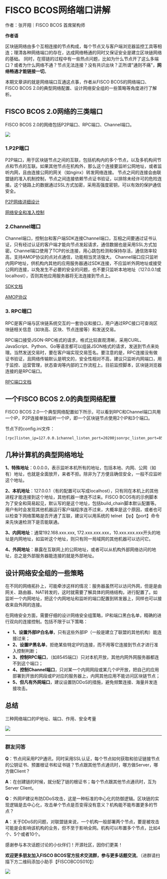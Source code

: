 # FISCO BCOS网络端口讲解

作者：张开翔｜FISCO BCOS 首席架构师

**作者语**

区块链网络由多个互相连接的节点构成，每个节点又与客户端浏览器监控工具等相连；理清各种网络端口的存在，达成网络畅通的同时又保证安全是建立区块链网络的基础。
同时，在搭链的过程中有一些热点问题，比如为什么节点开了这么多端口？或者为什么网络不通？节点无法连接？没有共识出块？正所谓"通则不痛"，**网络畅通才能链接一切**。

本期文章讲的就是网络端口互通这点事，作者从FISCO BCOS的网络端口、FISCO BCOS 2.0的典型网络配置、设计网络安全组的一些策略等角度进行了解析。

## FISCO BCOS 2.0网络的三类端口

FISCO BCOS 2.0的网络包括P2P端口、RPC端口、Channel端口。

![](../../../../images/articles/network_interface/IMG_4911.PNG)


### 1.P2P端口

P2P端口，用于区块链节点之间的互联，包括机构内的多个节点，以及多机构间节点和节点的互联。如果其他节点在机构外，那么这个连接要监听公网地址，或者监听内网，且由连接公网的网关（如nginx）转发网络连接。
节点之间的连接会由联盟链的准入机制控制，节点之间连接依赖节点证书验证，以排除未经许可的危险连接。这个链路上的数据通过SSL方式加密，采用高强度密钥，可以有效的保护通信安全。

[P2P网络详细设计](https://fisco-bcos-documentation.readthedocs.io/zh_CN/latest/docs/design/p2p/p2p.html)

[网络安全和准入控制](https://fisco-bcos-documentation.readthedocs.io/zh_CN/latest/docs/design/security_control/index.html)

### 2.Channel端口

Channel端口，控制台和客户端SDK连接Channel端口，互相之间要通过证书认证，只有经过认证的客户端才能向节点发起请求，通信数据也是采用SSL方式加密。Channel端口使用了TCP的长连接，用心跳包检测和保持存活，通信效率较高，支持AMOP协议的点对点通信，功能相当灵活强大。
Channel端口应只监听内网IP地址，供机构内其他的应用服务器通过SDK连接，不应监听外网地址或接受公网的连接，以免发生不必要的安全的问题，也不要只监听本地地址（127.0.0.1或localhost），否则其他应用服务器将无法连接到节点上。

[SDK文档](https://fisco-bcos-documentation.readthedocs.io/zh_CN/latest/docs/sdk/index.html)

[AMOP协议](https://fisco-bcos-doc.readthedocs.io/zh_CN/latest/docs/design/amop_protocol.html)

### 3. RPC端口

RPC是客户端与区块链系统交互的一套协议和接口，用户通过RPC接口可查询区块链相关信息（如块高、区块、节点连接等）和发送交易。

RPC端口接受JSON-RPC格式的请求，格式比较直观清晰，采用CURL、JavaScript、Python、Go等语言都可以组装JSON格式的请求，发送到节点来处理。当然发送交易时，要在客户端实现交易签名。要注意的是，RPC连接没有做证书验证，且网络传输默认是明文的，安全性相对不高，建议只监听内网端口，用于监控、运营管理，状态查询等内部的工作流程上。目前监控脚本，区块链浏览器连接的是RPC端口。

[RPC端口文档](https://fisco-bcos-doc.readthedocs.io/zh_CN/latest/docs/develop/api.html)

## 一个FISCO BCOS 2.0的典型网络配置

FISCO BCOS 2.0一个典型网络配置如下所示，可以看到RPC和Channel端口共用一个IP，P2P连接单独监听一个IP，即一个区块链节点使用2个IP和3个端口。 

节点下的config.ini文件：

```
[rpc]listen_ip=127.0.0.1channel_listen_port=20200jsonrpc_listen_port=8545[p2p]listen_ip=0.0.0.0listen_port=30300
```

## 几种计算机的典型网络地址

**1、特殊地址**：0.0.0.0，表示监听本机所有的地址，包括本地、内网、公网（如有）地址，也就是全面放开，来者不拒。除非为了方便且确信安全，一般不应监听这个地址。

**2、本机地址**：127.0.0.1（有的配置可以写成localhost），只有同在本机上的其他进程才能连接到这个地址，其他机器一律连不过来。FISCO BCOS有的示例脚本为了安全和简易起见，默认写的是这个地址，包括build_chain脚本默认配置等。用户有时会发现其他机器运行客户端程序连不过来，大概率是这个原因，或者也可以检查下网络策略是否开通了互联，建议可以用系统的 telnet 【ip】【port】命令来先快速检测下是否能联通。

**3、内网地址**：通常192.168.xxx.xxx, 172.xxx.xxx.xxx，10.xxx.xxx.xxx开头的地址是内网地址，如监听这个地址，则只有同一局域网的其他机器可以访问它。

**4、外网地址**：暴露在互联网上的公网地址，或者可以从机构外部网络访问的地址，总之是外部服务器能连接的就是外部地址。

## 设计网络安全组的一些策略

在不同的网络拓扑上，可能牵涉这样的情况：服务器虽然可以访问外网，但是是由网关、路由器、NAT转发的，这时就需要了解具体的网络结构，进行配置了。如监听一个内网地址，把这个内网地址和监听的端口配置到转发器上，同样也可以接收来自外网的连接。

在网络安全方面，需要仔细的设计网络安全组策略，IP和端口黑白名单，精确的进行双向的连接控制。包括不限于以下策略：

- **1、设置外部IP白名单**，只有这些外部IP（一般是建立了联盟的其他机构）能连接过来；
- **2、设置IP黑名单**，拒绝某些特定IP的连接，而不用等它连接到节点才进行准入控制判断；
- **3、控制RPC端口**，（如8545端口）只对本机开放，其他内网外网服务器都连不到这个端口；
- **4、控制Channel端口**，只对某一个内网网段或某几个IP开放，把自己的应用部署到开放的网段或IP对应的服务器上，内网其他应用不能访问区块链节点；
- **5、但凡有外网端口**，建议设置防DDoS的措施，避免频繁连接、海量并发连接攻击。

## 总结

三种网络端口的IP地址、端口、作用、安全考量

![](../../../../images/articles/network_interface/IMG_4912.PNG)

------

### 群友问答

**Q**：节点间采用P2P通讯，同时采用SSL认证，每个节点如何获取和验证链接节点的公钥证书、预置根证书和证书链？节点跟其他节点通讯时，哪方做Server，哪方做Client？

**A**：在创建链的时候，就分配了链的根证书；每个节点跟其他节点通讯时，互为Server Client。

**Q**：外网IP建议布防DDoS攻击，这是一种标准的中心化的防御逻辑。区块链的实现逻辑是去中心化，攻击单个节点是否变得没有意义？机构能不能布置更多的节点？

**A**：关于DDoS的问题，对联盟链来说，一个机构一般部署两个节点，要是被攻击可能是会影响该机构的业务，但不至于影响全网。机构可以布置多个节点，比如4个、5个或者10个。

感谢参与本次话题讨论的小伙伴们！开源社区，因你们更美！

**欢迎更多朋友加入FISCO BCOS官方技术交流群，参与更多话题交流**。（进群请扫描下方二维码添加小助手【FISCOBCOS010】）

![](../../../../images/articles/小助手_FISCOBCOS010.png)
